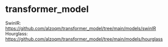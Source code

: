 # transformer_model
SwinIR: https://github.com/alzoqm/transformer_model/tree/main/models/swinIR <br>
Hourglass: https://github.com/alzoqm/transformer_model/tree/main/models/hourglass
